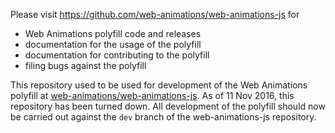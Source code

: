 Please visit https://github.com/web-animations/web-animations-js for
* Web Animations polyfill code and releases
* documentation for the usage of the polyfill
* documentation for contributing to the polyfill
* filing bugs against the polyfill

This repository used to be used for development of the Web Animations polyfill at
[web-animations/web-animations-js](https://github.com/web-animations/web-animations-js).
As of 11 Nov 2016, this repository has been turned down. All development of the
polyfill should now be carried out against the `dev` branch of the
web-animations-js repository.
